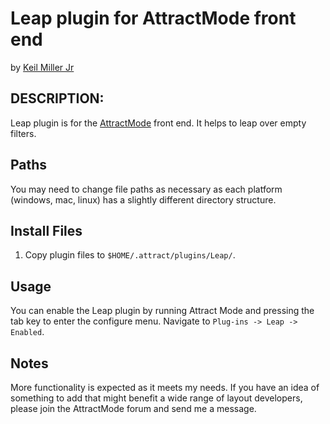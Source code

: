 # Leap plugin for AttractMode front end

by [Keil Miller Jr](http://keilmillerjr.com)

## DESCRIPTION:

Leap plugin is for the [AttractMode](http://attractmode.org) front end. It helps to leap over empty filters.

## Paths

You may need to change file paths as necessary as each platform (windows, mac, linux) has a slightly different directory structure.

## Install Files

1. Copy plugin files to `$HOME/.attract/plugins/Leap/`.

## Usage

You can enable the Leap plugin by running Attract Mode and pressing the tab key to enter the configure menu. Navigate to `Plug-ins -> Leap -> Enabled`.

## Notes

More functionality is expected as it meets my needs. If you have an idea of something to add that might benefit a wide range of layout developers, please join the AttractMode forum and send me a message.
